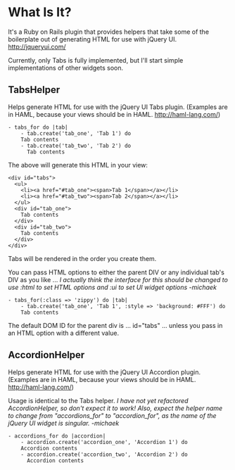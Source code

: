What Is It?
===========

It's a Ruby on Rails plugin that provides helpers that take some of the boilerplate out of generating HTML for use with jQuery UI. http://jqueryui.com/

Currently, only Tabs is fully implemented, but I'll start simple implementations of other widgets soon.

TabsHelper
----------

Helps generate HTML for use with the jQuery UI Tabs plugin. (Examples are in HAML, because your views should be in HAML. http://haml-lang.com/)

    - tabs_for do |tab|
    	- tab.create('tab_one', 'Tab 1') do
        Tab contents
    	- tab.create('tab_two', 'Tab 2') do
    	  Tab contents

The above will generate this HTML in your view:

    <div id="tabs">
      <ul>
        <li><a href="#tab_one"><span>Tab 1</span></a></li>
        <li><a href="#tab_two"><span>Tab 2</span></a></li>
      </ul>
      <div id="tab_one">
        Tab contents
      </div>
      <div id="tab_two">
        Tab contents
      </div>
    </div>
  
Tabs will be rendered in the order you create them.

You can pass HTML options to either the parent DIV or any individual tab's
DIV as you like ... *I actually think the interface for this should be changed to use :html to set
HTML options and :ui to set UI widget options -michaek*

    - tabs_for(:class => 'zippy') do |tab|
    	- tab.create('tab_one', 'Tab 1', :style => 'background: #FFF') do
        Tab contents

The default DOM ID for the parent div is ... id="tabs" ... unless you pass in an HTML
option with a different value.


AccordionHelper
---------------

Helps generate HTML for use with the jQuery UI Accordion plugin. (Examples are in HAML, because your views should be in HAML. http://haml-lang.com/)

Usage is identical to the Tabs helper. *I have not yet refactored AccordionHelper, so don't expect it to work! Also, expect 
the helper name to change from "accordions_for" to "accordion_for", as the name of the jQuery UI widget is singular. -michaek*

    - accordions_for do |accordion|
    	- accordion.create('accordion_one', 'Accordion 1') do
        Accordion contents
    	- accordion.create('accordion_two', 'Accordion 2') do
    	  Accordion contents
